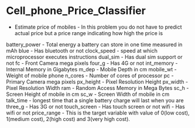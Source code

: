 # Cell_phone_Price_Classifier
* Estimate price of mobiles - In this problem you do not have to predict actual price but a price range indicating how high the price is

battery_power - Total energy a battery can store in one time measured in mAh 
blue - Has bluetooth or not 
clock_speed - speed at which microprocessor executes instructions 
dual_sim - Has dual sim support or not fc - Front Camera mega pixels
four_g - Has 4G or not 
int_memory - Internal Memory in Gigabytes 
m_dep - Mobile Depth in cm 
mobile_wt - Weight of mobile phone 
n_cores - Number of cores of processor 
pc - Primary Camera mega pixels 
px_height - Pixel Resolution Height 
px_width - Pixel Resolution Width
ram - Random Access Memory in Mega Bytes 
sc_h - Screen Height of mobile in cm 
sc_w - Screen Width of mobile in cm 
talk_time - longest time that a single battery charge will last when you are 
three_g - Has 3G or not 
touch_screen - Has touch screen or not 
wifi - Has wifi or not 
price_range - This is the target variable with value of 0(low cost), 1(medium cost), 2(high cost) and 3(very high cost).
